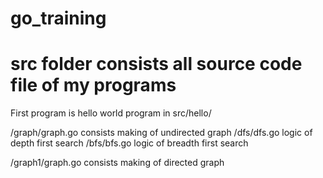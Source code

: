 # go_training
# src folder consists all source code file of my programs

First program is hello world program in src/hello/

/graph/graph.go consists making of undirected graph
/dfs/dfs.go logic of depth first search
/bfs/bfs.go logic of breadth first search

/graph1/graph.go consists making of directed graph
